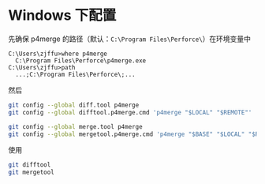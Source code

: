 # Windows 下配置

先确保 p4merge 的路径（默认：`C:\Program Files\Perforce\`）在环境变量中

```text
C:\Users\zjffu>where p4merge
  C:\Program Files\Perforce\p4merge.exe
C:\Users\zjffu>path
  ...;C:\Program Files\Perforce\;...
```

然后

```bash
git config --global diff.tool p4merge
git config --global difftool.p4merge.cmd 'p4merge "$LOCAL" "$REMOTE"'

git config --global merge.tool p4merge
git config --global mergetool.p4merge.cmd 'p4merge "$BASE" "$LOCAL" "$REMOTE" "$MERGED"'
```

使用

```bash
git difftool
git mergetool
```
